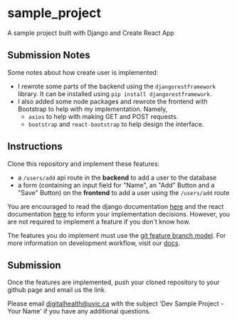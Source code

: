 # sample_project
A sample project built with Django and Create React App

## Submission Notes
Some notes about how create user is implemented:
- I rewrote some parts of the backend using the `djangorestframework` library. It can be installed using `pip install djangorestframework`.
- I also added some node packages and rewrote the frontend with Bootstrap to help with my implementation. Namely,
  - `axios` to help with making GET and POST requests.
  - `bootstrap` and `react-bootstrap` to help design the interface.

## Instructions
Clone this repository and implement these features:
- a `/users/add` api route in the **backend** to add a user to the database
- a form (containing an input field for "Name", an "Add" Button and a "Save" Button) on the **frontend** to add a user using the `/users/add` route

You are encouraged to read the django documentation [here](https://docs.djangoproject.com/en/3.0/intro/) and the react documentation [here](https://reactjs.org/docs/react-api.html) to inform your implementation decisions. However, you are not required to implement a feature if you don't know how.

The features you do implement must use the [git feature branch model](https://www.atlassian.com/git/tutorials/comparing-workflows/feature-branch-workflow). For more information on development workflow, visit our [docs](https://github.com/Digital-Health-Lab-UVic/digital-health-lab-docs/blob/master/sections/Development-Workflow.md).

## Submission

Once the features are implemented, push your cloned repository to your github page and email us the link.

Please email digitalhealth@uvic.ca with the subject 'Dev Sample Project - Your Name' if you have any additional questions.
